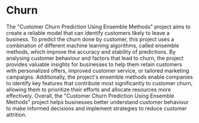# Churn

The "Customer Churn Prediction Using Ensemble Methods" project aims to create a reliable model that can identify customers likely to leave a business. To predict the churn done by customer, this project uses a combination of different machine learning algorithms, called ensemble methods, which improve the accuracy and stability of predictions. By analysing customer behaviour and factors that lead to churn, the project provides valuable insights for businesses to help them retain customers with personalized offers, improved customer service, or tailored marketing campaigns. Additionally, the project's ensemble methods enable companies to identify key features that contribute most significantly to customer churn, allowing them to prioritize their efforts and allocate resources more effectively. Overall, the "Customer Churn Prediction Using Ensemble Methods" project helps businesses better understand customer behaviour to make informed decisions and implement strategies to reduce customer attrition.
